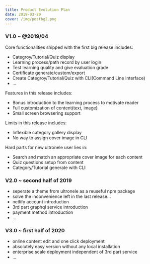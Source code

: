 ```yaml
---
title: Product Evolution Plan
date: 2019-03-20
cover: /img/postbg2.png
---
```


### V1.0 ~ @2019/04

Core functionalities shipped with the first big release includes:

* Categroy/Tutorial/Quiz display
* Learning process/path record by user login
* Test learning quality and give evaluation grade
* Certificate generate/custom/export
* Create Categroy/Tutorial/Quiz with CLI(Command Line Interface)
* ...


Features in this release includes:

* Bonus introduction to the learning process to motivate reader
* Full customization of content(text, image)
* Small screen browsering support


Limits in this release includes:

* Inflexible category gallery display
* No way to assign cover image in CLI


Hard parts for new ultronele user lies in:

* Search and match an appropriate cover image for each content
* Quiz questions setup from content
* Category/Tutorial generate with CLI


### V2.0 ~ second half of 2019

* seperate a theme from ultronele as a reuseful npm package
* solve the inconvenience left in the last release...
* netlify account introduction
* 3rd part graphql service introduction
* payment method introduction
* ...

### V3.0 ~ first half of 2020

* online content edit and one click deployment
* absolutely easy version without any local installation
* enterprise scale deployment independent of 3rd part service
* ...